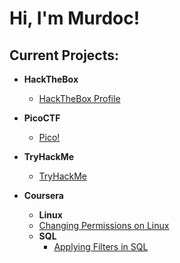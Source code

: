 <h1>Hi, I'm Murdoc!</h1>

<h2>Current Projects:</h2>

- <b>HackTheBox</b>
  - [HackTheBox Profile](https://github.com/)
- <b>PicoCTF</b>
  - [Pico!](https://play.picoctf.org/users/nightcap) <b></b>
- <b>TryHackMe</b>
  - [TryHackMe](https://tryhackme.com/p/Night.Cap)
- <b>Coursera</b>

   - <b>Linux</b>
    - [Changing Permissions on Linux](https://github.com/HughesM-Sec/HughesM-Sec/blob/main/File%20permissions%20in%20Linux.pdf)
  - <b>SQL</b>
    - [Applying Filters in SQL](https://github.com/HughesM-Sec/HughesM-Sec/blob/main/Apply%20filters%20to%20SQL%20queries.pdf)
<!--

